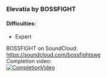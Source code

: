 
### Elevatia by BOSSFIGHT
#### Difficulties:
- Expert

BOSSFIGHT on SoundCloud:  
https://soundcloud.com/bossfightswe  
Completion video:  
[![CompletionVideo](https://youtu.be/tOrjVIeK59Q/0.jpg)](https://youtu.be/tOrjVIeK59Q)
